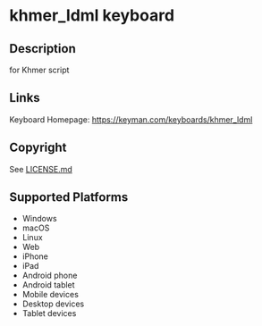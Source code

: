 khmer_ldml keyboard
==============

Description
-----------
for Khmer script

Links
-----
Keyboard Homepage: https://keyman.com/keyboards/khmer_ldml

Copyright
---------
See [LICENSE.md](LICENSE.md)

Supported Platforms
-------------------
 * Windows
 * macOS
 * Linux
 * Web
 * iPhone
 * iPad
 * Android phone
 * Android tablet
 * Mobile devices
 * Desktop devices
 * Tablet devices

